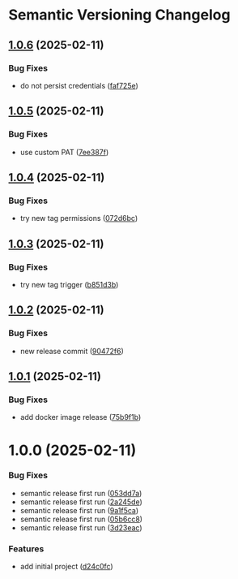 # Semantic Versioning Changelog

## [1.0.6](https://github.com/TsonasIoannis/go-personal-finance-tracker/compare/v1.0.5...v1.0.6) (2025-02-11)


### Bug Fixes

* do not persist credentials ([faf725e](https://github.com/TsonasIoannis/go-personal-finance-tracker/commit/faf725e1b79e3ffe3e1ec8d8348f3f914d9d35fc))

## [1.0.5](https://github.com/TsonasIoannis/go-personal-finance-tracker/compare/v1.0.4...v1.0.5) (2025-02-11)


### Bug Fixes

* use custom PAT ([7ee387f](https://github.com/TsonasIoannis/go-personal-finance-tracker/commit/7ee387ff96d25dfe81cdd50a2f48a1ba801c3883))

## [1.0.4](https://github.com/TsonasIoannis/go-personal-finance-tracker/compare/v1.0.3...v1.0.4) (2025-02-11)


### Bug Fixes

* try new tag permissions ([072d6bc](https://github.com/TsonasIoannis/go-personal-finance-tracker/commit/072d6bc041d108634ee256fd53054ade6fbf8ff7))

## [1.0.3](https://github.com/TsonasIoannis/go-personal-finance-tracker/compare/v1.0.2...v1.0.3) (2025-02-11)


### Bug Fixes

* try new tag trigger ([b851d3b](https://github.com/TsonasIoannis/go-personal-finance-tracker/commit/b851d3bc154a2a4466b9ffc8160a40f3524d19f4))

## [1.0.2](https://github.com/TsonasIoannis/go-personal-finance-tracker/compare/v1.0.1...v1.0.2) (2025-02-11)


### Bug Fixes

* new release commit ([90472f6](https://github.com/TsonasIoannis/go-personal-finance-tracker/commit/90472f6749bfc13a27f161438cc69452c14209c0))

## [1.0.1](https://github.com/TsonasIoannis/go-personal-finance-tracker/compare/v1.0.0...v1.0.1) (2025-02-11)


### Bug Fixes

* add docker image release ([75b9f1b](https://github.com/TsonasIoannis/go-personal-finance-tracker/commit/75b9f1b9b8ba3e79ec9052b975fa37c09f069174))

# 1.0.0 (2025-02-11)


### Bug Fixes

* semantic release first run ([053dd7a](https://github.com/TsonasIoannis/go-personal-finance-tracker/commit/053dd7ac5572da7741b6716a526eaae2345819ac))
* semantic release first run ([2a245de](https://github.com/TsonasIoannis/go-personal-finance-tracker/commit/2a245dee3f640c33f39c6bb6cf0b5f3aa09438a0))
* semantic release first run ([9a1f5ca](https://github.com/TsonasIoannis/go-personal-finance-tracker/commit/9a1f5ca60a306da4706e4f9dd56d52562f8b436c))
* semantic release first run ([05b6cc8](https://github.com/TsonasIoannis/go-personal-finance-tracker/commit/05b6cc8fa1bd9bc2288e95287aabdff72027b96d))
* semantic release first run ([3d23eac](https://github.com/TsonasIoannis/go-personal-finance-tracker/commit/3d23eaca2c9ee88bd0643bd7446345bf6f04b86c))


### Features

* add initial project ([d24c0fc](https://github.com/TsonasIoannis/go-personal-finance-tracker/commit/d24c0fc6f1e76ce528663acad0b50a550b92c1e1))
